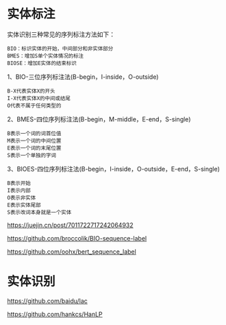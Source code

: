 

# 实体标注

实体识别三种常见的序列标注方法如下：
```
BIO：标识实体的开始，中间部分和非实体部分
BMES：增加S单个实体情况的标注
BIOSE：增加E实体的结束标识
```
1、BIO-三位序列标注法(B-begin，I-inside，O-outside)
```
B-X代表实体X的开头
I-X代表实体X的中间或结尾
O代表不属于任何类型的
```
2、BMES-四位序列标注法(B-begin，M-middle，E-end，S-single)
```
B表示一个词的词首位值
M表示一个词的中间位置
E表示一个词的末尾位置
S表示一个单独的字词
```
3、BIOES-四位序列标注法(B-begin，I-inside，O-outside，E-end，S-single)
```
B表示开始
I表示内部
O表示非实体
E表示实体尾部
S表示改词本身就是一个实体
```

https://juejin.cn/post/7011722717242064932

https://github.com/broccolik/BIO-sequence-label

https://github.com/oohx/bert_sequence_label

# 实体识别

https://github.com/baidu/lac

https://github.com/hankcs/HanLP
